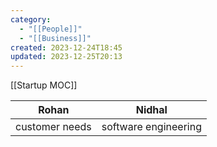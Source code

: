 ```yaml
---
category:
  - "[[People]]"
  - "[[Business]]"
created: 2023-12-24T18:45
updated: 2023-12-25T20:13
---
```

[[Startup MOC]]

| Rohan | Nidhal |
| ----- | ------ |
| customer needs | software engineering | 

